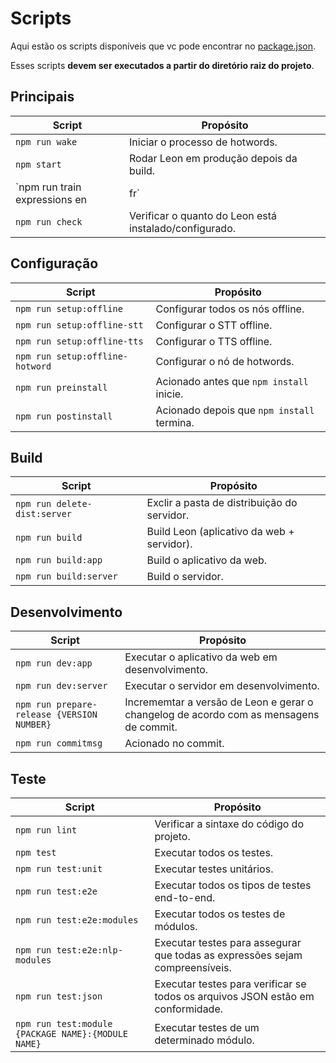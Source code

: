 # Scripts

Aqui estão os scripts disponíveis que vc pode encontrar no [package.json](https://github.com/leon-ai/leon/blob/develop/package.json).

Esses scripts **devem ser executados a partir do diretório raiz do projeto**.

## Principais

| Script                                  | Propósito                                              |
| ----------------------------------------|--------------------------------------------------------|
| `npm run wake`                          | Iniciar o processo de hotwords.                        |
| `npm start`                             | Rodar Leon em produção depois da build.                |
| `npm run train expressions en|fr`       | Trainar o entendimento do Leon.                        |
| `npm run check`                         | Verificar o quanto do Leon está instalado/configurado. |

## Configuração

| Script                                  | Propósito                                   |
| ----------------------------------------|---------------------------------------------|
| `npm run setup:offline`                 | Configurar todos os nós offline.            |
| `npm run setup:offline-stt`             | Configurar o STT offline.                   |
| `npm run setup:offline-tts`             | Configurar o TTS offline.                   |
| `npm run setup:offline-hotword`         | Configurar o nó de hotwords.                |
| `npm run preinstall`                    | Acionado antes que `npm install` inicie.    |
| `npm run postinstall`                   | Acionado depois que `npm install` termina.  |

## Build

| Script                                  | Propósito                                     |
| ----------------------------------------|-----------------------------------------------|
| `npm run delete-dist:server`            | Exclir a pasta de distribuição do servidor.   |
| `npm run build`                         | Build Leon (aplicativo da web + servidor).    |
| `npm run build:app`                     | Build o aplicativo da web.                    |
| `npm run build:server`                  | Build o servidor.                             |

## Desenvolvimento

| Script                                     | Propósito                                                                              |
| -------------------------------------------|----------------------------------------------------------------------------------------|
| `npm run dev:app`                          | Executar o aplicativo da web em desenvolvimento.                                       |
| `npm run dev:server`                       | Executar o servidor em desenvolvimento.                                                |
| `npm run prepare-release {VERSION NUMBER}` | Incrememtar a versão de Leon e gerar o changelog de acordo com as mensagens de commit. |
| `npm run commitmsg`                        | Acionado no commit.                                                                    |

## Teste

| Script                                             | Propósito                                                                       |
| ---------------------------------------------------|---------------------------------------------------------------------------------|
| `npm run lint`                                     | Verificar a sintaxe do código do projeto.                                       |
| `npm test`                                         | Executar todos os testes.                                                       |
| `npm run test:unit`                                | Executar testes unitários.                                                      |
| `npm run test:e2e`                                 | Executar todos os tipos de testes end-to-end.                                   |
| `npm run test:e2e:modules`                         | Executar todos os testes de módulos.                                            |
| `npm run test:e2e:nlp-modules`                     | Executar testes para assegurar que todas as expressões sejam compreensíveis.    |
| `npm run test:json`                                | Executar testes para verificar se todos os arquivos JSON estão em conformidade. |
| `npm run test:module {PACKAGE NAME}:{MODULE NAME}` | Executar testes de um determinado módulo.                                       |
